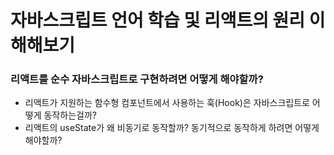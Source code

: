 # 자바스크립트 언어 학습 및 리액트의 원리 이해해보기 

### 리액트를 순수 자바스크립트로 구현하려면 어떻게 해야할까?
 - 리액트가 지원하는 함수형 컴포넌트에서 사용하는 훅(Hook)은 자바스크립트로 어떻게 동작하는걸까? 
 - 리액트의 useState가 왜 비동기로 동작할까? 동기적으로 동작하게 하려면 어떻게 해야할까?



